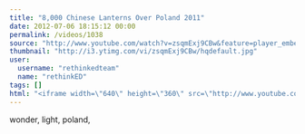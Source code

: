 ```yaml
---
title: "8,000 Chinese Lanterns Over Poland 2011"
date: 2012-07-06 18:15:12 00:00
permalink: /videos/1038
source: "http://www.youtube.com/watch?v=zsqmExj9CBw&feature=player_embedded"
thumbnail: "http://i3.ytimg.com/vi/zsqmExj9CBw/hqdefault.jpg"
user:
  username: "rethinkedteam"
  name: "rethinkED"
tags: []
html: "<iframe width=\"640\" height=\"360\" src=\"http://www.youtube.com/embed/zsqmExj9CBw?wmode=transparent&fs=1&feature=oembed\" frameborder=\"0\" allowfullscreen></iframe>"
---
```


wonder, light, poland,